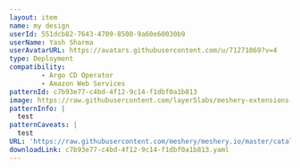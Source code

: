 ```yaml
---
layout: item
name: my design
userId: 551dcb82-7643-4709-8500-9a60e60030b9
userName: Yash Sharma
userAvatarURL: https://avatars.githubusercontent.com/u/71271069?v=4
type: Deployment
compatibility: 
        - Argo CD Operator
        - Amazon Web Services
patternId: c7b93e77-c4bd-4f12-9c14-f1dbf0a1b813
image: https://raw.githubusercontent.com/layer5labs/meshery-extensions-packages/master/action-assets/design-assets/c7b93e77-c4bd-4f12-9c14-f1dbf0a1b813.png
patternInfo: |
  test
patternCaveats: |
  test
URL: 'https://raw.githubusercontent.com/meshery/meshery.io/master/catalog/c7b93e77-c4bd-4f12-9c14-f1dbf0a1b813.yaml'
downloadLink: c7b93e77-c4bd-4f12-9c14-f1dbf0a1b813.yaml
---
```


